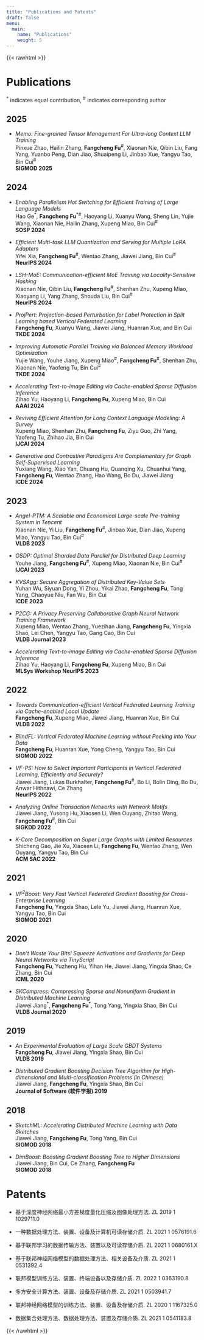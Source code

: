```yaml
---
title: "Publications and Patents"
draft: false
menu:
  main:
    name: "Publications"
    weight: 5
---
```


{{< rawhtml >}}

<style>
    ul li { margin-bottom: 15px; }
</style>

<p><h1>Publications</h1></p>

<p><sup>*</sup> indicates equal contribution, <sup>#</sup> indicates corresponding author</p>

<p><h2>2025</h2></p>

<ul>

<li>
<i>
Memo: Fine-grained Tensor Management For Ultra-long Context LLM Training
</i>
<br>
Pinxue Zhao, Hailin Zhang, <b>Fangcheng Fu</b><sup>#</sup>, Xiaonan Nie, Qibin Liu, Fang Yang, Yuanbo Peng, Dian Jiao, Shuaipeng Li, Jinbao Xue, Yangyu Tao, Bin Cui<sup>#</sup>
<br>
<b>SIGMOD 2025</b>
</li>

</ul>

<p><h2>2024</h2></p>

<ul>

<li>
<i>
Enabling Parallelism Hot Switching for Efficient Training of Large Language Models
</i>
<br>
Hao Ge<sup>*</sup>, <b>Fangcheng Fu</b><sup>*#</sup>, Haoyang Li, Xuanyu Wang, Sheng Lin, Yujie Wang, Xiaonan Nie, Hailin Zhang, Xupeng Miao, Bin Cui<sup>#</sup>
<br>
<b>SOSP 2024</b>
</li>

<li>
<i>
Efficient Multi-task LLM Quantization and Serving for Multiple LoRA Adapters
</i>
<br>
Yifei Xia, <b>Fangcheng Fu</b><sup>#</sup>, Wentao Zhang, Jiawei Jiang, Bin Cui<sup>#</sup>
<br>
<b>NeurIPS 2024</b>
</li>

<li>
<i>
LSH-MoE: Communication-efficient MoE Training via Locality-Sensitive Hashing
</i>
<br>
Xiaonan Nie, Qibin Liu, <b>Fangcheng Fu</b><sup>#</sup>, Shenhan Zhu, Xupeng Miao, Xiaoyang Li, Yang Zhang, Shouda Liu, Bin Cui<sup>#</sup>
<br>
<b>NeurIPS 2024</b>
</li>

<li>
<i>
ProjPert: Projection-based Perturbation for Label Protection in Split Learning based Vertical Federated Learning
</i>
<br>
<b>Fangcheng Fu</b>, Xuanyu Wang, Jiawei Jiang, Huanran Xue, and Bin Cui
<br>
<b>TKDE 2024</b>
</li>

<li>
<i>
Improving Automatic Parallel Training via Balanced Memory Workload Optimization
</i>
<br>
Yujie Wang, Youhe Jiang, Xupeng Miao<sup>#</sup>, <b>Fangcheng Fu</b><sup>#</sup>, Shenhan Zhu, Xiaonan Nie, Yaofeng Tu, Bin Cui<sup>#</sup>
<br>
<b>TKDE 2024</b>
</li>

<li>
<i>
Accelerating Text-to-image Editing via Cache-enabled Sparse Diffusion Inference
</i>
<br>
Zihao Yu, Haoyang Li, <b>Fangcheng Fu</b>, Xupeng Miao, Bin Cui
<br>
<b>AAAI 2024</b>
</li>

<li>
<i>
Reviving Efficient Attention for Long Context Language Modeling: A Survey
</i>
<br>
Xupeng Miao, Shenhan Zhu, <b>Fangcheng Fu</b>, Ziyu Guo, Zhi Yang, Yaofeng Tu, Zhihao Jia, Bin Cui
<br>
<b>IJCAI 2024</b>
</li>

<li>
<i>
Generative and Contrastive Paradigms Are Complementary for Graph Self-Supervised Learning
</i>
<br>
Yuxiang Wang, Xiao Yan, Chuang Hu, Quanqing Xu, Chuanhui Yang, <b>Fangcheng Fu</b>, Wentao Zhang, Hao Wang, Bo Du, Jiawei Jiang
<br>
<b>ICDE 2024</b>
</li>

</ul>


<p><h2>2023</h2></p>

<ul>

<li>
<i>
Angel-PTM: A Scalable and Economical Large-scale Pre-training System in Tencent
</i>
<br>
Xiaonan Nie, Yi Liu, <b>Fangcheng Fu</b><sup>#</sup>, Jinbao Xue, Dian Jiao, Xupeng Miao, Yangyu Tao, Bin Cui<sup>#</sup>
<br>
<b>VLDB 2023</b>
</li>

<li>
<i>
OSDP: Optimal Sharded Data Parallel for Distributed Deep Learning
</i>
<br>
Youhe Jiang, <b>Fangcheng Fu</b><sup>#</sup>, Xupeng Miao, Xiaonan Nie, Bin Cui<sup>#</sup>
<br>
<b>IJCAI 2023</b>
</li>

<li>
<i>
KVSAgg: Secure Aggregation of Distributed Key-Value Sets
</i>
<br>
Yuhan Wu, Siyuan Dong, Yi Zhou, Yikai Zhao, <b>Fangcheng Fu</b>, Tong Yang, Chaoyue Niu, Fan Wu, Bin Cui
<br>
<b>ICDE 2023</b>
</li>

<li>
<i>
P2CG: A Privacy Preserving Collaborative Graph Neural Network Training Framework
</i>
<br>
Xupeng Miao, Wentao Zhang, Yuezihan Jiang, <b>Fangcheng Fu</b>, Yingxia Shao, Lei Chen, Yangyu Tao, Gang Cao, Bin Cui
<br>
<b>VLDB Journal 2023</b>
</li>

<li>
<i>
Accelerating Text-to-image Editing via Cache-enabled Sparse Diffusion Inference
</i>
<br>
Zihao Yu, Haoyang Li, <b>Fangcheng Fu</b>, Xupeng Miao, Bin Cui
<br>
<b>MLSys Workshop NeurIPS 2023</b>
</li>

</ul>

<p><h2>2022</h2></p>

<ul>

<li>
<i>
Towards Communication-efficient Vertical Federated Learning Training via Cache-enabled Local Update
</i>
<br>
<b>Fangcheng Fu</b>, Xupeng Miao, Jiawei Jiang, Huanran Xue, Bin Cui
<br>
<b>VLDB 2022</b>
</li>

<li>
<i>
BlindFL: Vertical Federated Machine Learning without Peeking into Your Data
</i>
<br>
<b>Fangcheng Fu</b>, Huanran Xue, Yong Cheng, Yangyu Tao, Bin Cui
<br>
<b>SIGMOD 2022</b>
</li>

<li>
<i>
VF-PS: How to Select Important Participants in Vertical Federated Learning, Efficiently and Securely?
</i>
<br>
Jiawei Jiang, Lukas Burkhalter, <b>Fangcheng Fu</b><sup>#</sup>, Bo Li, Bolin Ding, Bo Du, Anwar Hithnawi, Ce Zhang
<br>
<b>NeurIPS 2022</b>
</li>

<li>
<i>
Analyzing Online Transaction Networks with Network Motifs
</i>
<br>
Jiawei Jiang, Yusong Hu, Xiaosen Li, Wen Ouyang, Zhitao Wang, <b>Fangcheng Fu</b><sup>#</sup>, Bin Cui
<br>
<b>SIGKDD 2022</b>
</li>

<li>
<i>
K-Core Decomposition on Super Large Graphs with Limited Resources
</i>
<br>
Shicheng Gao, Jie Xu, Xiaosen Li, <b>Fangcheng Fu</b>, Wentao Zhang, Wen Ouyang, Yangyu Tao, Bin Cui
<br>
<b>ACM SAC 2022</b>
</li>

</ul>

<p><h2>2021</h2></p>

<ul>

<li>
<i>
VF<sup>2</sup>Boost: Very Fast Vertical Federated Gradient Boosting for Cross-Enterprise Learning
</i>
<br>
<b>Fangcheng Fu</b>, Yingxia Shao, Lele Yu, Jiawei Jiang, Huanran Xue, Yangyu Tao, Bin Cui
<br>
<b>SIGMOD 2021</b>
</li>

</ul>

<p><h2>2020</h2></p>

<ul>

<li>
<i>
Don’t Waste Your Bits! Squeeze Activations and Gradients for Deep Neural Networks via TinyScript
</i>
<br>
<b>Fangcheng Fu</b>, Yuzheng Hu, Yihan He, Jiawei Jiang, Yingxia Shao, Ce Zhang, Bin Cui
<br>
<b>ICML 2020</b>
</li>

<li>
<i>
SKCompress: Compressing Sparse and Nonuniform Gradient in Distributed Machine Learning
</i>
<br>
Jiawei Jiang<sup>*</sup>, <b>Fangcheng Fu</b><sup>*</sup>, Tong Yang, Yingxia Shao, Bin Cui
<br>
<b>VLDB Journal 2020</b>
</li>

</ul>

<p><h2>2019</h2></p>

<ul>

<li>
<i>
An Experimental Evaluation of Large Scale GBDT Systems
</i>
<br>
<b>Fangcheng Fu</b>, Jiawei Jiang, Yingxia Shao, Bin Cui
<br>
<b>VLDB 2019</b>
</li>

<li>
<i>
Distributed Gradient Boosting Decision Tree Algorithm for High-dimensional and Multi-classification Problems (in Chinese)
</i>
<br>
Jiawei Jiang, <b>Fangcheng Fu</b>, Yingxia Shao, Bin Cui
<br>
<b>Journal of Software (软件学报) 2019</b>
</li>

</ul>

<p><h2>2018</h2></p>

<ul>

<li>
<i>
SketchML: Accelerating Distributed Machine Learning with Data Sketches
</i>
<br>
Jiawei Jiang, <b>Fangcheng Fu</b>, Tong Yang, Bin Cui
<br>
<b>SIGMOD 2018</b>
</li>

<li>
<i>
DimBoost: Boosting Gradient Boosting Tree to Higher Dimensions
</i>
<br>
Jiawei Jiang, Bin Cui, Ce Zhang, <b>Fangcheng Fu</b>
<br>
<b>SIGMOD 2018</b>
</li>

</ul>

<p><h1>Patents</h1></p>

<ul>
<li>
基于深度神经网络最小方差梯度量化压缩及图像处理方法. ZL 2019 1 1029711.0
</il>
<li>
一种数据处理方法、装置、设备及计算机可读存储介质. ZL 2021 1 0576191.6
</il>
<li>
基于联邦学习的数据传输方法、装置以及可读存储介质. ZL 2021 1 0680161.X
</il>
<li>
基于联邦神经网络模型的数据处理方法、相关设备及介质. ZL 2021 1 0531392.4
</il>
<li>
联邦模型训练方法、装置、终端设备以及存储介质. ZL 2022 1 0363190.8
</il>
<li>
多方安全计算方法、装置、设备及存储介质. ZL 2021 1 0503941.7
</il>
<li>
联邦神经网络模型的训练方法、装置、设备及存储介质. ZL 2020 1 1167325.0
</il>
<li>
数据集合处理方法、数据处理方法、装置及存储介质. ZL 2021 1 0541183.8
</il>
</ul>

{{< /rawhtml >}}
